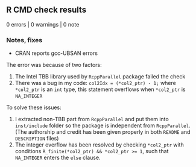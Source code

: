 ## R CMD check results

0 errors | 0 warnings | 0 note


### Notes, fixes

* CRAN reports gcc-UBSAN errors

The error was because of two factors:
1. The Intel TBB library used by `RcppParallel` package failed the check
2. There was a bug in my code: `col2Idx = (*col2_ptr) - 1;` where `*col2_ptr` is an `int` type, this statement overflows when `*col2_ptr` is `NA_INTEGER`

To solve these issues:
1. I extracted non-TBB part from `RcppParallel` and put them into `inst/include` folder so the package is independent from `RcppParallel`. (The authorship and credit has been given properly in both `README` and `DESCRIPTION` files)
2. The integer overflow has been resolved by checking `*col2_ptr` with conditions `R_finite(*col2_ptr) && *col2_ptr >= 1`, such that `NA_INTEGER` enters the `else` clause.

